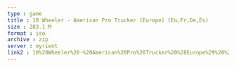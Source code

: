 ```yaml
---
type : game
title : 18 Wheeler - American Pro Trucker (Europe) (En,Fr,De,Es)
size : 283.1 M
format : iso
archive : zip
server : myrient
link2 : 18%20Wheeler%20-%20American%20Pro%20Trucker%20%28Europe%29%20%28En%2CFr%2CDe%2CEs%29
---
```

